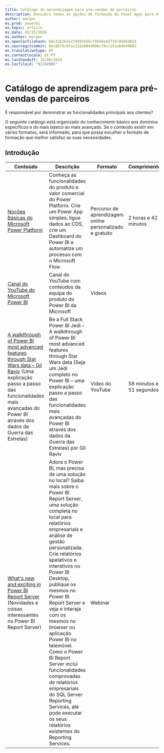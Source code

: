 ```yaml
---
title: Catálogo de aprendizagem para pré-vendas de parceiros
description: Descubra todas as opções de formação do Power Apps para especialistas de pré-vendas, desde as mais básicas à mais avançadas.
author: margoc
ms.prod: powerbi
ms.topic: article
ms.date: 03/25/2020
ms.author: margoc
ms.openlocfilehash: bdc42b263e274983e5bcf85dde4d733c94d5d82d
ms.sourcegitcommit: 6bc66f9c0fac132e004d096cfdcc191a04549683
ms.translationtype: HT
ms.contentlocale: pt-PT
ms.lasthandoff: 10/06/2020
ms.locfileid: "91747695"
---
```

# <a name="partner-pre-sales-learning-catalog"></a>Catálogo de aprendizagem para pré-vendas de parceiros

É responsável por demonstrar as funcionalidades principais aos clientes? 

O seguinte catálogo está organizado do conhecimento básico aos domínios específicos e do mais básico ao mais avançado. Se o conteúdo existir em vários formatos, será informado, para que possa escolher o formato de formação que melhor satisfaz as suas necessidades.

## <a name="get-started"></a>Introdução<a name="get-started"></a>
| Conteúdo  | Descrição | Formato  | Comprimento   |
|-------------------------------------------------------------------------------------------------------------------------------------|-------------------------------------------------------------------------------------------------------------------------------------------------------------------------------------------------------------------------------------------------------------------------------------------------------------------------------------------------------------------------------------------------------------------------------------------------------------------------------------------------------------------------------------------------------------------|---------------------------------------|-------------|
| [Noções Básicas do Microsoft Power Platform](/learn/paths/power-plat-fundamentals/)   | Conheça as funcionalidades do produto e valor comercial do Power Platform. Crie um Power App simples, ligue dados ao CDS, crie um Dashboard do Power BI e automatize um processo com o Microsoft Flow.   | Percurso de aprendizagem online personalizado e gratuito | 2 horas e 42 minutos   |
| [Canal do YouTube do Microsoft Power BI](https://www.youtube.com/user/mspowerbi/videos)                                                 | Canal do YouTube com conteúdos da equipa do produto do Power BI da Microsoft  | Vídeos |             |
| [A walkthrough of Power BI most advanced features through Star Wars data – Gil Raviv](https://www.youtube.com/watch?v=r0Qk5V8dvgg) (Uma explicação passo a passo das funcionalidades mais avançadas do Power BI através dos dados da Guerra das Estrelas) | Be a Full Stack Power BI Jedi – A walkthrough of Power BI most advanced features through Star Wars data (Seja um Jedi completo no Power BI – uma explicação passo a passo das funcionalidades mais avançadas do Power BI através dos dados da Guerra das Estrelas) por Gil Raviv  | Vídeo do YouTube   | 58 minutos e 51 segundos |
| [What's new and exciting in Power BI Report Server](https://info.microsoft.com/whats-new-powerbi-report-server-ondemand.html) (Novidades e coisas interessantes no Power BI Report Server)       | Adora o Power BI, mas precisa de uma solução no local? Saiba mais sobre o Power BI Report Server, uma solução completa no local para relatórios empresariais e análise de gestão personalizada. Crie relatórios apelativos e interativos no Power BI Desktop, publique os mesmos no Power BI Report Server e veja e interaja com os mesmos no browser ou aplicação Power BI no telemóvel. Como o Power BI Report Server inclui funcionalidades comprovadas de relatórios empresariais do SQL Server Reporting Services, até pode executar os seus relatórios existentes do Reporting Services. | Webinar   |             |